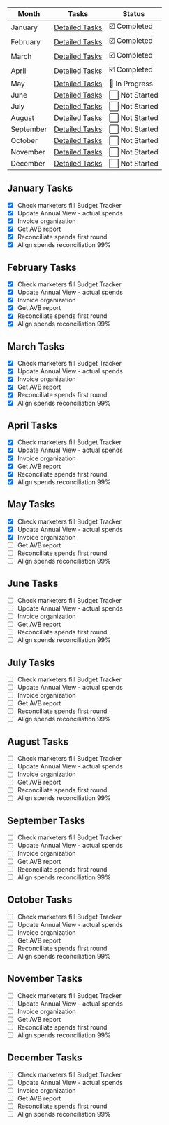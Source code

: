 | Month     | Tasks                                             | Status        |
|-----------|---------------------------------------------------|---------------|
| January   | [Detailed Tasks](#january-tasks)                  | ☑️ Completed   |
| February  | [Detailed Tasks](#february-tasks)                 | ☑️ Completed   |
| March     | [Detailed Tasks](#march-tasks)                    | ☑️ Completed   |
| April     | [Detailed Tasks](#april-tasks)                    | ☑️ Completed   |
| May       | [Detailed Tasks](#may-tasks)                      | 🔄 In Progress |
| June      | [Detailed Tasks](#june-tasks)                     | ⬜ Not Started |
| July      | [Detailed Tasks](#july-tasks)                     | ⬜ Not Started |
| August    | [Detailed Tasks](#august-tasks)                   | ⬜ Not Started |
| September | [Detailed Tasks](#september-tasks)                | ⬜ Not Started |
| October   | [Detailed Tasks](#october-tasks)                  | ⬜ Not Started |
| November  | [Detailed Tasks](#november-tasks)                 | ⬜ Not Started |
| December  | [Detailed Tasks](#december-tasks)                 | ⬜ Not Started |


## January Tasks
- [x] Check marketers fill Budget Tracker
- [x] Update Annual View - actual spends
- [x] Invoice organization
- [x] Get AVB report
- [x] Reconciliate spends first round
- [x] Align spends reconciliation 99%

## February Tasks
- [x] Check marketers fill Budget Tracker
- [x] Update Annual View - actual spends
- [x] Invoice organization
- [x] Get AVB report
- [x] Reconciliate spends first round
- [x] Align spends reconciliation 99%

## March Tasks
- [x] Check marketers fill Budget Tracker
- [x] Update Annual View - actual spends
- [x] Invoice organization
- [x] Get AVB report
- [x] Reconciliate spends first round
- [x] Align spends reconciliation 99%

## April Tasks
- [x] Check marketers fill Budget Tracker
- [x] Update Annual View - actual spends
- [x] Invoice organization
- [x] Get AVB report
- [x] Reconciliate spends first round
- [x] Align spends reconciliation 99%

## May Tasks
- [x] Check marketers fill Budget Tracker
- [x] Update Annual View - actual spends
- [x] Invoice organization
- [ ] Get AVB report
- [ ] Reconciliate spends first round
- [ ] Align spends reconciliation 99%

## June Tasks
- [ ] Check marketers fill Budget Tracker
- [ ] Update Annual View - actual spends
- [ ] Invoice organization
- [ ] Get AVB report
- [ ] Reconciliate spends first round
- [ ] Align spends reconciliation 99%

## July Tasks
- [ ] Check marketers fill Budget Tracker
- [ ] Update Annual View - actual spends
- [ ] Invoice organization
- [ ] Get AVB report
- [ ] Reconciliate spends first round
- [ ] Align spends reconciliation 99%

## August Tasks
- [ ] Check marketers fill Budget Tracker
- [ ] Update Annual View - actual spends
- [ ] Invoice organization
- [ ] Get AVB report
- [ ] Reconciliate spends first round
- [ ] Align spends reconciliation 99%

## September Tasks
- [ ] Check marketers fill Budget Tracker
- [ ] Update Annual View - actual spends
- [ ] Invoice organization
- [ ] Get AVB report
- [ ] Reconciliate spends first round
- [ ] Align spends reconciliation 99%

## October Tasks
- [ ] Check marketers fill Budget Tracker
- [ ] Update Annual View - actual spends
- [ ] Invoice organization
- [ ] Get AVB report
- [ ] Reconciliate spends first round
- [ ] Align spends reconciliation 99%

## November Tasks
- [ ] Check marketers fill Budget Tracker
- [ ] Update Annual View - actual spends
- [ ] Invoice organization
- [ ] Get AVB report
- [ ] Reconciliate spends first round
- [ ] Align spends reconciliation 99%

## December Tasks
- [ ] Check marketers fill Budget Tracker
- [ ] Update Annual View - actual spends
- [ ] Invoice organization
- [ ] Get AVB report
- [ ] Reconciliate spends first round
- [ ] Align spends reconciliation 99%
